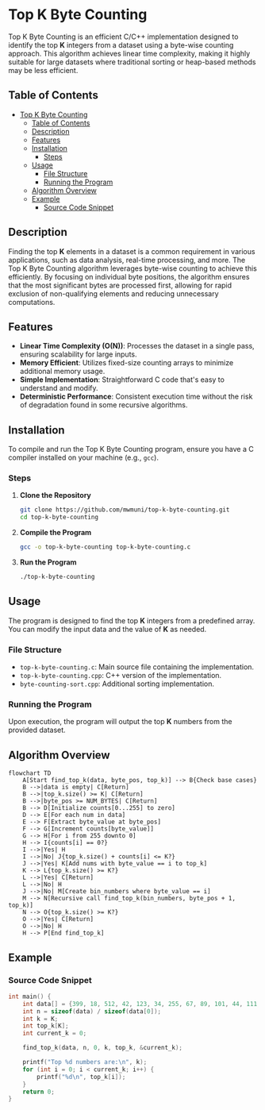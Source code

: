 # Top K Byte Counting

Top K Byte Counting is an efficient C/C++ implementation designed to identify the top **K** integers from a dataset using a byte-wise counting approach. This algorithm achieves linear time complexity, making it highly suitable for large datasets where traditional sorting or heap-based methods may be less efficient.

## Table of Contents

- [Top K Byte Counting](#top-k-byte-counting)
  - [Table of Contents](#table-of-contents)
  - [Description](#description)
  - [Features](#features)
  - [Installation](#installation)
    - [Steps](#steps)
  - [Usage](#usage)
    - [File Structure](#file-structure)
    - [Running the Program](#running-the-program)
  - [Algorithm Overview](#algorithm-overview)
  - [Example](#example)
    - [Source Code Snippet](#source-code-snippet)

## Description

Finding the top **K** elements in a dataset is a common requirement in various applications, such as data analysis, real-time processing, and more. The Top K Byte Counting algorithm leverages byte-wise counting to achieve this efficiently. By focusing on individual byte positions, the algorithm ensures that the most significant bytes are processed first, allowing for rapid exclusion of non-qualifying elements and reducing unnecessary computations.

## Features

- **Linear Time Complexity (O(N))**: Processes the dataset in a single pass, ensuring scalability for large inputs.
- **Memory Efficient**: Utilizes fixed-size counting arrays to minimize additional memory usage.
- **Simple Implementation**: Straightforward C code that's easy to understand and modify.
- **Deterministic Performance**: Consistent execution time without the risk of degradation found in some recursive algorithms.

## Installation

To compile and run the Top K Byte Counting program, ensure you have a C compiler installed on your machine (e.g., `gcc`).

### Steps

1. **Clone the Repository**

   ```bash
   git clone https://github.com/mwmuni/top-k-byte-counting.git
   cd top-k-byte-counting
   ```

2. **Compile the Program**

   ```bash
   gcc -o top-k-byte-counting top-k-byte-counting.c
   ```

3. **Run the Program**

   ```bash
   ./top-k-byte-counting
   ```

## Usage

The program is designed to find the top **K** integers from a predefined array. You can modify the input data and the value of **K** as needed.

### File Structure

- `top-k-byte-counting.c`: Main source file containing the implementation.
- `top-k-byte-counting.cpp`: C++ version of the implementation.
- `byte-counting-sort.cpp`: Additional sorting implementation.

### Running the Program

Upon execution, the program will output the top **K** numbers from the provided dataset.

## Algorithm Overview

```mermaid
flowchart TD
    A[Start find_top_k(data, byte_pos, top_k)] --> B{Check base cases}
    B -->|data is empty| C[Return]
    B -->|top_k.size() >= K| C[Return]
    B -->|byte_pos >= NUM_BYTES| C[Return]
    B --> D[Initialize counts[0...255] to zero]
    D --> E[For each num in data]
    E --> F[Extract byte_value at byte_pos]
    F --> G[Increment counts[byte_value]]
    G --> H[For i from 255 downto 0]
    H --> I{counts[i] == 0?}
    I -->|Yes| H
    I -->|No| J{top_k.size() + counts[i] <= K?}
    J -->|Yes| K[Add nums with byte_value == i to top_k]
    K --> L{top_k.size() >= K?}
    L -->|Yes| C[Return]
    L -->|No| H
    J -->|No| M[Create bin_numbers where byte_value == i]
    M --> N[Recursive call find_top_k(bin_numbers, byte_pos + 1, top_k)]
    N --> O{top_k.size() >= K?}
    O -->|Yes| C[Return]
    O -->|No| H
    H --> P[End find_top_k]
```

## Example

### Source Code Snippet

```c
int main() {
    int data[] = {399, 18, 512, 42, 123, 34, 255, 67, 89, 101, 44, 111, 222, 333, 444, 555, 666, 777, 888, 999};
    int n = sizeof(data) / sizeof(data[0]);
    int k = K;
    int top_k[K];
    int current_k = 0;

    find_top_k(data, n, 0, k, top_k, &current_k);

    printf("Top %d numbers are:\n", k);
    for (int i = 0; i < current_k; i++) {
        printf("%d\n", top_k[i]);
    }
    return 0;
}
```

